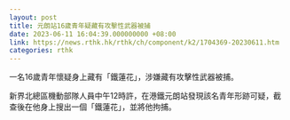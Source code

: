 ```yaml
---
layout: post
title: 元朗站16歲青年疑藏有攻擊性武器被捕
date: 2023-06-11 16:04:39.000000000 +08:00
link: https://news.rthk.hk/rthk/ch/component/k2/1704369-20230611.htm
categories: rthk
---
```


一名16歲青年懷疑身上藏有「鐵蓮花」，涉嫌藏有攻擊性武器被捕。

新界北總區機動部隊人員中午12時許，在港鐵元朗站發現該名青年形跡可疑，截查後在他身上搜出一個「鐵蓮花」，並將他拘捕。
